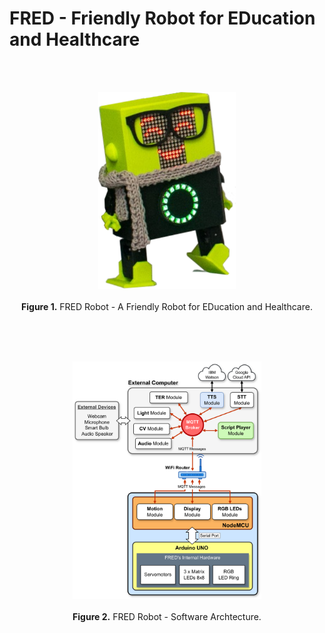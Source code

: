 # FRED - Friendly Robot for EDucation and Healthcare
</br></br>
<p align="center">
<img src="fred.png" width="220"> </br></br>
<strong>Figure 1.</strong> FRED Robot - A Friendly Robot for EDucation and Healthcare.
</p>
</br></br></br>
<p align="center">
<img src="img-fred-arch.png" width="60%"> </br></br>
<strong>Figure 2.</strong> FRED Robot - Software Archtecture.
